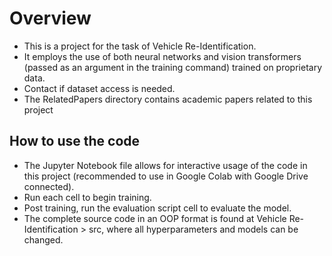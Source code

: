 # Overview
- This is a project for the task of Vehicle Re-Identification.
- It employs the use of both neural networks and vision transformers (passed as an argument in the training command) trained on proprietary data.
- Contact if dataset access is needed.
- The RelatedPapers directory contains academic papers related to this project

## How to use the code
- The Jupyter Notebook file allows for interactive usage of the code in this project (recommended to use in Google Colab with Google Drive connected).
- Run each cell to begin training.
- Post training, run the evaluation script cell to evaluate the model.
- The complete source code in an OOP format is found at Vehicle Re-Identification > src, where all hyperparameters and models can be changed.
